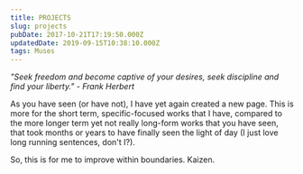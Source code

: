 ```yaml
---
title: PROJECTS
slug: projects
pubDate: 2017-10-21T17:19:50.000Z
updatedDate: 2019-09-15T10:38:10.000Z
tags: Muses
---
```


*"Seek freedom and become captive of your desires, seek discipline and find your liberty." - Frank Herbert*

As you have seen (or have not), I have yet again created a new page. This is more for the short term, specific-focused works that I have, compared to the more longer term yet not really long-form works that you have seen, that took months or years to have finally seen the light of day (I just love long running sentences, don't I?).

So, this is for me to improve within boundaries. Kaizen.
